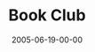 ---
layout: message
category: message
series: "Special Effects"
title: "Book Club"
date: 2005-06-19-00-00
message_id: 115
audio: "http://s3.amazonaws.com/crossroads-media/media/legacy/mp3/Special_Effects_01_06-19-05_Book_Club.mp3"
audio-duration: "40:52"
explicit: "N"
---